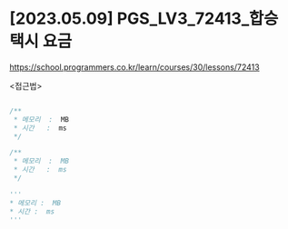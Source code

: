 #   [2023.05.09] PGS_LV3_72413_합승 택시 요금
https://school.programmers.co.kr/learn/courses/30/lessons/72413

<접근법>

```
```




```java
/**
 * 메모리  :  MB
 * 시간   :  ms
 */
```



```js
/**
 * 메모리  :  MB
 * 시간   :  ms
 */
```




```python
'''
* 메모리 :  MB
* 시간 :  ms
'''
```
